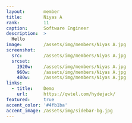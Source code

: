 ```yaml
---
layout:       member
title:        Niyas A
rank:         11
caption:      Software Engineer
description:  >
  Hello
image:        /assets/img/members/Niyas A.jpg
screenshot:
  src:        /assets/img/members/Niyas A.jpg
  srcset:
    1920w:    /assets/img/members/Niyas A.jpg
    960w:     /assets/img/members/Niyas A.jpg
    480w:     /assets/img/members/Niyas A.jpg
links:
  - title:    Demo
    url:      https://qwtel.com/hydejack/
featured:     true
accent_color: '#4fb1ba'
accent_image: /assets/img/sidebar-bg.jpg
---
```

